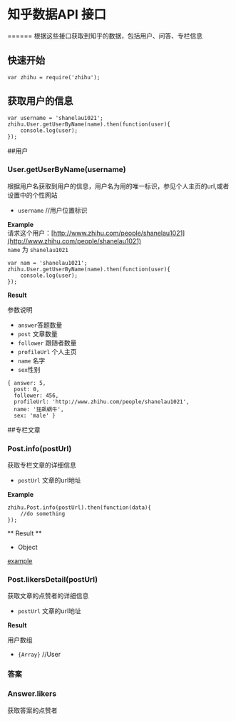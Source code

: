 # 知乎数据API 接口
======
根据这些接口获取到知乎的数据，包括用户、问答、专栏信息

## 快速开始

```
var zhihu = require('zhihu');
```
## 获取用户的信息
```
var username = 'shanelau1021';
zhihu.User.getUserByName(name).then(function(user){
    console.log(user);
});
```

##用户
### User.getUserByName(username)
根据用户名获取到用户的信息，用户名为用的唯一标识，参见个人主页的url,或者设置中的个性网站  

* `username`  //用户位置标识

**Example**  
请求这个用户：[http://www.zhihu.com/people/shanelau1021](http://www.zhihu.com/people/shanelau1021)  
`name` 为 `shanelau1021`

```
var nam = 'shanelau1021';
zhihu.User.getUserByName(name).then(function(user){
    console.log(user);
});

```
**Result**

参数说明

* `answer`答题数量
* `post` 文章数量
* `follower` 跟随者数量
* `profileUrl` 个人主页
* `name` 名字
* `sex`性别

```
{ answer: 5,
  post: 0,
  follower: 456,
  profileUrl: 'http://www.zhihu.com/people/shanelau1021',
  name: '狂飙蜗牛',
  sex: 'male' }

```


##专栏文章
### Post.info(postUrl)
获取专栏文章的详细信息

* `postUrl`  文章的url地址  


**Example**

```
zhihu.Post.info(postUrl).then(function(data){
	//do something
});
```
** Result **  

* Object

[example](http://zhuanlan.zhihu.com/api/columns/bigertech/posts/19885136) 


### Post.likersDetail(postUrl)
获取文章的点赞者的详细信息

* `postUrl`  文章的url地址  

**Result**  

用户数组

* `{Array}`   //User


### 答案
### Answer.likers
获取答案的点赞者








